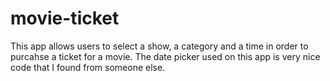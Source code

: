 # movie-ticket

This app allows users to select a show, a category and a time in order to purcahse a ticket for a movie.  The date picker used on this app is very nice code that I found from someone else.
